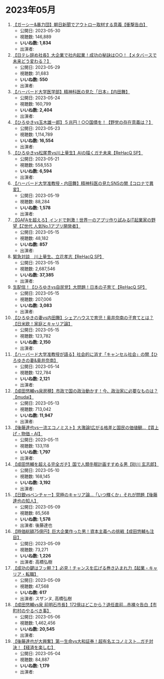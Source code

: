 # 2023年05月

1.  [【ガーシー&暴力団】朝日新聞でアウトロー取材する意義【衝撃告白】](https://www.youtube.com/watch?v=Y0DbTHWFcYU)
    -   公開日: 2023-05-30
    -   視聴数: 146,889
    -   **いいね数: 1,834**
    -   出演者:
2.  [【日テレ辞め社長】大企業で社内起業！成功の秘訣は○○！【メタバースで未来どう変わる？】](https://www.youtube.com/watch?v=HHxquHQmmsQ)
    -   公開日: 2023-05-29
    -   視聴数: 31,683
    -   **いいね数: 550**
    -   出演者:
3.  [【ハーバード大学医学部】精神科医の見た「日本」【内田舞】](https://www.youtube.com/watch?v=jo2dvOZbYsM)
    -   公開日: 2023-05-24
    -   視聴数: 160,799
    -   **いいね数: 2,404**
    -   出演者:
4.  [【ひろゆきvs玉木雄一郎】５兆円！○○国債を！【野党の存在意義は？】](https://www.youtube.com/watch?v=vJ2MS0ZjLdA)
    -   公開日: 2023-05-23
    -   視聴数: 1,114,789
    -   **いいね数: 16,554**
    -   出演者:
5.  [【ひろゆきvs松尾豊vs川上量生】AIの描くガチ未来【ReHacQ SP】](https://www.youtube.com/watch?v=mI5OwQhjXP4)
    -   公開日: 2023-05-21
    -   視聴数: 558,553
    -   **いいね数: 6,594**
    -   出演者:
6.  [【ハーバード大学准教授・内田舞】精神科医の見たSNSの闇【コロナで異変】](https://www.youtube.com/watch?v=Z3yGmsV1RAw)
    -   公開日: 2023-05-19
    -   視聴数: 88,284
    -   **いいね数: 1,578**
    -   出演者:
7.  [【GAFAを超えろ】インドで刺激！世界一のアプリ作り試みるIT起業家の野望【Z世代 人気No.1アプリ開発者】](https://www.youtube.com/watch?v=PxeHf5YcnpE)
    -   公開日: 2023-05-15
    -   視聴数: 48,182
    -   **いいね数: 857**
    -   出演者:
8.  [緊急対談　川上量生、立花孝志【ReHacQ SP】](https://www.youtube.com/watch?v=KPwDlYmzEIA)
    -   公開日: 2023-05-15
    -   視聴数: 2,687,546
    -   **いいね数: 37,385**
    -   出演者:
9.  [生配信！【ひろゆきvs自民党】大問題！日本の子育て【ReHacQ SP】](https://www.youtube.com/watch?v=LIBkTZjX_CM)
    -   公開日: 2023-05-15
    -   視聴数: 207,006
    -   **いいね数: 3,083**
    -   出演者:
10. [【ひろゆきの妻vs内田舞】シェアハウスで育児！奥井奈南の子育てとは？【日米欧！家庭とキャリア論】](https://www.youtube.com/watch?v=1B4C0wc2PLY)
    -   公開日: 2023-05-15
    -   視聴数: 123,782
    -   **いいね数: 2,150**
    -   出演者:
11. [【ハーバード大学准教授が語る】社会的に消す「キャンセル社会」の闇【ひろゆきの妻&奥井奈南】](https://www.youtube.com/watch?v=5ewJM30SM3M)
    -   公開日: 2023-05-14
    -   視聴数: 122,784
    -   **いいね数: 2,121**
    -   出演者:
12. [【成田悠輔vs泉房穂】市政で国の政治動かす！今、政治家に必要なものは？【mudai】](https://www.youtube.com/watch?v=mQSzJZUVAio)
    -   公開日: 2023-05-13
    -   視聴数: 713,042
    -   **いいね数: 11,947**
    -   出演者:
13. [【後藤達也vs一流エコノミスト】大激論!広がる格差と国民の価値観...【賃上げ・物価・AI】](https://www.youtube.com/watch?v=BBSaH4syMuc)
    -   公開日: 2023-05-11
    -   視聴数: 133,118
    -   **いいね数: 1,797**
    -   出演者:
14. [【成田悠輔を超える完全ガチ】国で人類冬眠計画すすめる男【砂川 玄志郎】](https://www.youtube.com/watch?v=JkWgRCV-WlI)
    -   公開日: 2023-05-10
    -   視聴数: 168,145
    -   **いいね数: 3,192**
    -   出演者:
15. [【日銀vsベンチャー】究極のキャリア論...「いつ輝くか」それが問題【後藤達也の知人】](https://www.youtube.com/watch?v=gECAuOAS2MI)
    -   公開日: 2023-05-09
    -   視聴数: 85,568
    -   **いいね数: 1,578**
    -   出演者: 後藤達也
16. [【時価総額75億円】巨大企業作った男！資本主義への挑戦【成田悠輔も注目】](https://www.youtube.com/watch?v=6jW6lurzMJk)
    -   公開日: 2023-05-09
    -   視聴数: 73,271
    -   **いいね数: 1,226**
    -   出演者: 高橋弘樹
17. [【成功の鍵はフッ軽？】必見！チャンスを広げる巻き込まれ力【起業・キャリア・転職】](https://www.youtube.com/watch?v=Hfh1r9EduzA)
    -   公開日: 2023-05-09
    -   視聴数: 47,568
    -   **いいね数: 617**
    -   出演者: スザンヌ, 高橋弘樹
18. [【成田悠輔vs泉 前明石市長】172億はどこから？退任直前...赤裸々告白【市町村のやるべき事】](https://www.youtube.com/watch?v=WyDR8GuPC_k)
    -   公開日: 2023-05-06
    -   視聴数: 1,462,456
    -   **いいね数: 20,545**
    -   出演者:
19. [【後藤達也が大興奮】第一生命vs大和証券！超有名エコノミスト...ガチ対決！【経済を楽しむ】](https://www.youtube.com/watch?v=tZC0Pf7bbes)
    -   公開日: 2023-05-04
    -   視聴数: 84,887
    -   **いいね数: 1,179**
    -   出演者:
